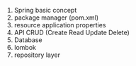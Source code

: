 1. Spring basic concept
2. package manager (pom.xml)
3. resource application properties
4. API CRUD (Create Read Update Delete)
5. Database
6. lombok
7. repository layer